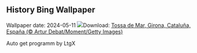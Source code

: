 ## History Bing Wallpaper
Wallpaper date: 2024-05-11
![](https://www.bing.com/th?id=OHR.GironaForest_ES-ES1227964184_UHD.jpg&w=1000)Download: [Tossa de Mar, Girona, Cataluña, España (© Artur Debat/Moment/Getty Images)](https://www.bing.com/th?id=OHR.GironaForest_ES-ES1227964184_UHD.jpg)

Auto get programm by LtgX
